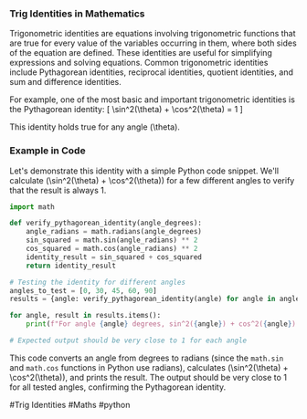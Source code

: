 ### Trig Identities in Mathematics

Trigonometric identities are equations involving trigonometric functions that are true for every value of the variables occurring in them, where both sides of the equation are defined. These identities are useful for simplifying expressions and solving equations. Common trigonometric identities include Pythagorean identities, reciprocal identities, quotient identities, and sum and difference identities.

For example, one of the most basic and important trigonometric identities is the Pythagorean identity:
\[ \sin^2(\theta) + \cos^2(\theta) = 1 \]

This identity holds true for any angle \(\theta\).

### Example in Code

Let's demonstrate this identity with a simple Python code snippet. We'll calculate \(\sin^2(\theta) + \cos^2(\theta)\) for a few different angles to verify that the result is always 1.

```python
import math

def verify_pythagorean_identity(angle_degrees):
    angle_radians = math.radians(angle_degrees)
    sin_squared = math.sin(angle_radians) ** 2
    cos_squared = math.cos(angle_radians) ** 2
    identity_result = sin_squared + cos_squared
    return identity_result

# Testing the identity for different angles
angles_to_test = [0, 30, 45, 60, 90]
results = {angle: verify_pythagorean_identity(angle) for angle in angles_to_test}

for angle, result in results.items():
    print(f"For angle {angle} degrees, sin^2({angle}) + cos^2({angle}) = {result}")

# Expected output should be very close to 1 for each angle
```

This code converts an angle from degrees to radians (since the `math.sin` and `math.cos` functions in Python use radians), calculates \(\sin^2(\theta) + \cos^2(\theta)\), and prints the result. The output should be very close to 1 for all tested angles, confirming the Pythagorean identity.

#Trig Identities #Maths #python